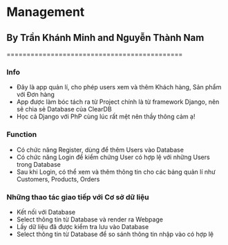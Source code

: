 # Management
## By Trần Khánh Minh and Nguyễn Thành Nam

============================================

### Info

- Đây là app quản lí, cho phép users xem và thêm Khách hàng, Sản phẩm với Đơn hàng
- App được làm bóc tách ra từ Project chính là từ framework Django, nên sẽ chia sẻ Database của ClearDB
- Học cả Django với PhP cùng lúc rất mệt nên thầy thông cảm ạ!

### Function

- Có chức năng Register, dùng để thêm Users vào Database
- Có chức năng Login để kiểm chứng User có hợp lệ với những Users trong Database
- Sau khi Login, có thể xem và thêm thông tin cho các bảng quản lí như Customers, Products, Orders

### Những thao tác giao tiếp với Cơ sở dữ liệu

- Kết nối với Database
- Select thông tin từ Database và render ra Webpage
- Lấy dữ liệu đã được kiểm tra lưu vào Database
- Select thông tin từ Database để so sánh thông tin nhập vào có hợp lệ
